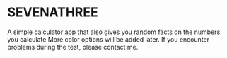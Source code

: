 # SEVENATHREE
A simple calculator app that also gives you random facts on the numbers you calculate More color options will be added later. If you encounter problems during the test, please contact me.
